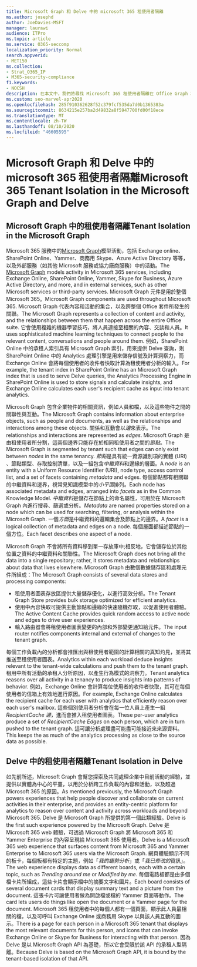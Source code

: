 ```yaml
---
title: Microsoft Graph 和 Delve 中的 microsoft 365 租使用者隔離
ms.author: josephd
author: JoeDavies-MSFT
manager: laurawi
audience: ITPro
ms.topic: article
ms.service: O365-seccomp
localization_priority: Normal
search.appverid:
- MET150
ms.collection:
- Strat_O365_IP
- M365-security-compliance
f1.keywords:
- NOCSH
description: 在本文中，我們將尋找 Microsoft 365 租使用者隔離在 Office Graph 和 Delve 中的運作方式的說明。
ms.custom: seo-marvel-apr2020
ms.openlocfilehash: 285f910362628f52c379fcf535da7d0b1365383a
ms.sourcegitcommit: 8634215e257ba2d49832a8f5947700fd00f18ece
ms.translationtype: MT
ms.contentlocale: zh-TW
ms.lasthandoff: 08/10/2020
ms.locfileid: "46605595"
---
```

# <a name="microsoft-365-tenant-isolation-in-the-microsoft-graph-and-delve"></a><span data-ttu-id="e6b87-103">Microsoft Graph 和 Delve 中的 microsoft 365 租使用者隔離</span><span class="sxs-lookup"><span data-stu-id="e6b87-103">Microsoft 365 Tenant Isolation in the Microsoft Graph and Delve</span></span>

## <a name="tenant-isolation-in-the-microsoft-graph"></a><span data-ttu-id="e6b87-104">Microsoft Graph 中的租使用者隔離</span><span class="sxs-lookup"><span data-stu-id="e6b87-104">Tenant Isolation in the Microsoft Graph</span></span>

<span data-ttu-id="e6b87-105">Microsoft 365 服務中的[Microsoft Graph](https://developer.microsoft.com/graph)模型活動，包括 Exchange online、SharePoint Online、Yammer、商務用 Skype、Azure Active Directory 等等，以及外部服務（如其他 Microsoft 服務或協力廠商服務）中的活動。</span><span class="sxs-lookup"><span data-stu-id="e6b87-105">The [Microsoft Graph](https://developer.microsoft.com/graph) models activity in Microsoft 365 services, including Exchange Online, SharePoint Online, Yammer, Skype for Business, Azure Active Directory, and more, and in external services, such as other Microsoft services or third-party services.</span></span> <span data-ttu-id="e6b87-106">Microsoft Graph 元件是用於整個 Microsoft 365。</span><span class="sxs-lookup"><span data-stu-id="e6b87-106">Microsoft Graph components are used throughout Microsoft 365.</span></span> <span data-ttu-id="e6b87-107">Microsoft Graph 代表內容和活動的集合，以及跨整個 Office 套件所發生的關聯。</span><span class="sxs-lookup"><span data-stu-id="e6b87-107">The Microsoft Graph represents a collection of content and activity, and the relationships between them that happen across the entire Office suite.</span></span> <span data-ttu-id="e6b87-108">它會使用複雜的機器學習技巧，將人員連接至相關的內容、交談和人員。</span><span class="sxs-lookup"><span data-stu-id="e6b87-108">It uses sophisticated machine learning techniques to connect people to the relevant content, conversations and people around them.</span></span> <span data-ttu-id="e6b87-109">例如，SharePoint Online 中的承租人索引具有 Microsoft Graph 索引，用來提供 Delve 查詢，則 SharePoint Online 中的 Analytics 處理引擎是用來儲存信號及計算洞察力，而 Exchange Online 會將每個使用者的收件者快取計算為租使用者分析的輸入。</span><span class="sxs-lookup"><span data-stu-id="e6b87-109">For example, the tenant index in SharePoint Online has an Microsoft Graph index that is used to serve Delve queries, the Analytics Processing Engine in SharePoint Online is used to store signals and calculate insights, and Exchange Online calculates each user's recipient cache as input into tenant analytics.</span></span>

<span data-ttu-id="e6b87-110">Microsoft Graph 包含企業物件的相關資訊，例如人員和檔，以及這些物件之間的關聯性與互動。</span><span class="sxs-lookup"><span data-stu-id="e6b87-110">The Microsoft Graph contains information about enterprise objects, such as people and documents, as well as the relationships and interactions among these objects.</span></span> <span data-ttu-id="e6b87-111">關係和互動會以*邊*來表示。</span><span class="sxs-lookup"><span data-stu-id="e6b87-111">The relationships and interactions are represented as *edges*.</span></span> <span data-ttu-id="e6b87-112">Microsoft Graph 是由租使用者所分割，這兩個邊界只能存在於相同租使用者之間的*節點*。</span><span class="sxs-lookup"><span data-stu-id="e6b87-112">The Microsoft Graph is segmented by tenant such that edges can only exist between *nodes* in the same tenancy.</span></span> <span data-ttu-id="e6b87-113">*節點*是具有統一資源識別項的實體 (URI) 、節點類型、存取控制清單，以及一組包含*中繼資料*和邊緣的層面。</span><span class="sxs-lookup"><span data-stu-id="e6b87-113">A *node* is an entity with a Uniform Resource Identifier (URI), node type, access control list, and a set of facets containing *metadata* and edges.</span></span> <span data-ttu-id="e6b87-114">每個節點都有相關聯的中繼資料和邊界，視常見知識模型中的*小平面*排列。</span><span class="sxs-lookup"><span data-stu-id="e6b87-114">Each node has associated metadata and edges, arranged into *facets* as in the Common Knowledge Model.</span></span> <span data-ttu-id="e6b87-115">*中繼資料*是儲存在節點上的命名屬性，可用於在 Microsoft Graph 內進行搜尋、篩選或分析。</span><span class="sxs-lookup"><span data-stu-id="e6b87-115">*Metadata* are named properties stored on a node which can be used for searching, filtering, or analysis within the Microsoft Graph.</span></span> <span data-ttu-id="e6b87-116">一個*方面*是中繼資料的邏輯集合及節點上的邊界。</span><span class="sxs-lookup"><span data-stu-id="e6b87-116">A *facet* is a logical collection of metadata and edges on a node.</span></span> <span data-ttu-id="e6b87-117">每個層面都描述節點的一個方位。</span><span class="sxs-lookup"><span data-stu-id="e6b87-117">Each facet describes one aspect of a node.</span></span> 

<span data-ttu-id="e6b87-118">Microsoft Graph 不會將所有資料移到單一存放庫中;相反地，它會儲存位於其他位置之資料的中繼資料和關聯性。</span><span class="sxs-lookup"><span data-stu-id="e6b87-118">The Microsoft Graph does not bring all the data into a single repository; rather, it stores metadata and relationships about data that lives elsewhere.</span></span> <span data-ttu-id="e6b87-119">Microsoft Graph 由數個數據儲存區和處理元件所組成：</span><span class="sxs-lookup"><span data-stu-id="e6b87-119">The Microsoft Graph consists of several data stores and processing components:</span></span>

- <span data-ttu-id="e6b87-120">租使用者圖表存放區提供大量儲存優化，以進行高效分析。</span><span class="sxs-lookup"><span data-stu-id="e6b87-120">The Tenant Graph Store provides bulk storage optimized for efficient analytics.</span></span>
- <span data-ttu-id="e6b87-121">使用中內容快取可提供主動節點和邊緣的快速隨機存取，以促進使用者體驗。</span><span class="sxs-lookup"><span data-stu-id="e6b87-121">The Active Content Cache provides quick random access to active node and edges to drive user experiences.</span></span>
- <span data-ttu-id="e6b87-122">輸入路由器會將租使用者圖表變更的內部和外部變更通知給元件。</span><span class="sxs-lookup"><span data-stu-id="e6b87-122">The input router notifies components internal and external of changes to the tenant graph.</span></span>

<span data-ttu-id="e6b87-123">每個工作負載內的分析都會推匯出與租使用者範圍的計算相關的真知灼見，並將其推送至租使用者圖表。</span><span class="sxs-lookup"><span data-stu-id="e6b87-123">Analytics within each workload deduce insights relevant to the tenant-wide calculations and push them to the tenant graph.</span></span> <span data-ttu-id="e6b87-124">租用中所有活動的承租人分析原因，以產生行為模式的洞察力。</span><span class="sxs-lookup"><span data-stu-id="e6b87-124">Tenant analytics reasons over all activity in a tenancy to produce insights into patterns of behavior.</span></span> <span data-ttu-id="e6b87-125">例如，Exchange Online 會計算每位使用者的收件者快取，其可在每個使用者的信箱上有效地進行原因。</span><span class="sxs-lookup"><span data-stu-id="e6b87-125">For example, Exchange Online calculates the recipient cache for each user with analytics that efficiently reason over each user's mailbox.</span></span> <span data-ttu-id="e6b87-126">這些個別使用者分析會在每一位人員上產生一組*RecipientCache 邊*，進而會推入租使用者圖表。</span><span class="sxs-lookup"><span data-stu-id="e6b87-126">These per-user analytics produce a set of *RecipientCache Edges* on each person, which are in turn pushed to the tenant graph.</span></span> <span data-ttu-id="e6b87-127">這可讓分析處理盡可能盡可能接近來來源資料。</span><span class="sxs-lookup"><span data-stu-id="e6b87-127">This keeps the as much of the analytics processing as close to the source data as possible.</span></span>

## <a name="tenant-isolation-in-delve"></a><span data-ttu-id="e6b87-128">Delve 中的租使用者隔離</span><span class="sxs-lookup"><span data-stu-id="e6b87-128">Tenant Isolation in Delve</span></span>

<span data-ttu-id="e6b87-129">如先前所述，Microsoft Graph 會幫您探索及共同處理企業中目前活動的經驗，並提供以實體為中心的平臺，以用於分析跨工作負載的內容和活動，以及超過 Microsoft 365 的原因。</span><span class="sxs-lookup"><span data-stu-id="e6b87-129">As mentioned previously, the Microsoft Graph powers experiences that help people discover and collaborate on current activities in their enterprise, and provides an entity-centric platform for analytics to reason over content and activity across workloads and beyond Microsoft 365.</span></span> <span data-ttu-id="e6b87-130">Delve 是 Microsoft Graph 所提供的第一個此類經驗。</span><span class="sxs-lookup"><span data-stu-id="e6b87-130">Delve is the first such experience powered by the Microsoft Graph.</span></span>
<span data-ttu-id="e6b87-131">Delve 是 Microsoft 365 web 體驗，可透過 Microsoft Graph 將 Microsoft 365 和 Yammer Enterprise 的內容呈現給 Microsoft 365 使用者。</span><span class="sxs-lookup"><span data-stu-id="e6b87-131">Delve is a Microsoft 365 web experience that surfaces content from Microsoft 365 and Yammer Enterprise to Microsoft 365 users via the Microsoft Graph.</span></span> <span data-ttu-id="e6b87-132">網頁體驗顯示不同的板卡，每個板都有特定的主題，例如「*我的趨勢分析*」或「*我已修改的*資訊」。</span><span class="sxs-lookup"><span data-stu-id="e6b87-132">The web experience displays data as different boards, each with a certain topic, such as *Trending around me* or *Modified by me*.</span></span> <span data-ttu-id="e6b87-133">每個電路板都是由多個檔卡片所組成，這些卡片會顯示檔中的摘要文字和圖片。</span><span class="sxs-lookup"><span data-stu-id="e6b87-133">Each board consists of several document cards that display summary text and a picture from the document.</span></span> <span data-ttu-id="e6b87-134">這張卡片可讓使用者做為開啟檔或檔的 Yammer 頁面等動作。</span><span class="sxs-lookup"><span data-stu-id="e6b87-134">The card lets users do things like open the document or a Yammer page for the document.</span></span> <span data-ttu-id="e6b87-135">Microsoft 365 租使用者中的每個人都有一個頁面，顯示此人員最相關的檔，以及可呼叫 Exchange Online 或商務用 Skype 以與該人員互動的圖示。</span><span class="sxs-lookup"><span data-stu-id="e6b87-135">There is a page for each person in a Microsoft 365 tenant that displays the most relevant documents for this person, and icons that can invoke Exchange Online or Skype for Business for interacting with that person.</span></span> <span data-ttu-id="e6b87-136">因為 Delve 是以 Microsoft Graph API 為基礎，所以它會受限於該 API 的承租人型隔離。</span><span class="sxs-lookup"><span data-stu-id="e6b87-136">Because Delve is based on the Microsoft Graph API, it is bound by the tenant-based isolation of that API.</span></span>